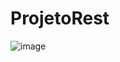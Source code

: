 # ProjetoRest


![image](https://github.com/Fredon1301/ProjetoRest/assets/109442178/07adc194-d827-41c1-b3e7-4212d6daa4c4)


